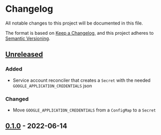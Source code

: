 # Changelog

All notable changes to this project will be documented in this file.

The format is based on [Keep a Changelog](https://keepachangelog.com/en/1.0.0/),
and this project adheres to [Semantic Versioning](https://semver.org/spec/v2.0.0.html).

## [Unreleased]

### Added

- Service account reconciler that creates a `Secret` with the needed `GOOGLE_APPLICATION_CREDENTIALS` json

### Changed

- Move `GOOGLE_APPLICATION_CREDENTIALS` from a `ConfigMap` to a `Secret`


## [0.1.0] - 2022-06-14

[Unreleased]: https://github.com/giantswarm/workload-identity-operator-gcp/compare/v0.1.0...HEAD
[0.1.0]: https://github.com/giantswarm/workload-identity-operator-gcp/releases/tag/v0.1.0
